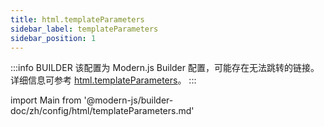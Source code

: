 ```yaml
---
title: html.templateParameters
sidebar_label: templateParameters
sidebar_position: 1
---
```


:::info BUILDER
该配置为 Modern.js Builder 配置，可能存在无法跳转的链接。详细信息可参考 [html.templateParameters](https://modernjs.dev/builder/zh/api/config-html.html#html-templateparameters)。
:::

import Main from '@modern-js/builder-doc/zh/config/html/templateParameters.md'

<Main />
